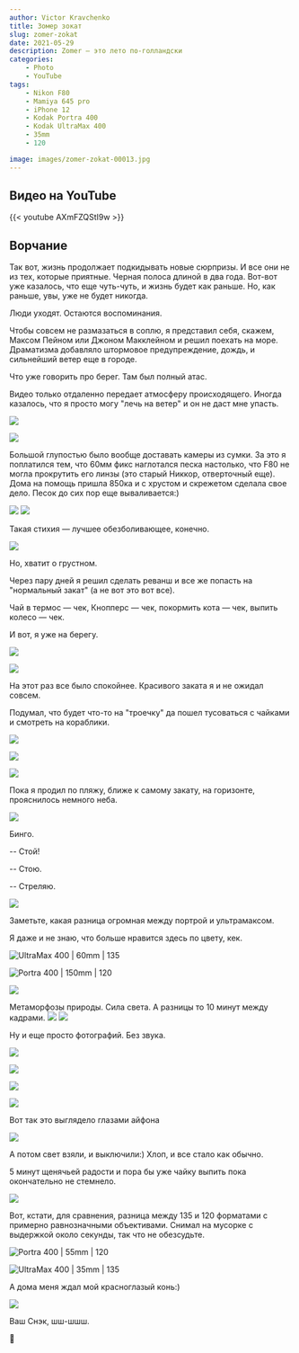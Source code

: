 ```yaml
---
author: Victor Kravchenko
title: Зомер зокат
slug: zomer-zokat
date: 2021-05-29
description: Zomer — это лето по-голландски
categories:
    - Photo
    - YouTube
tags:
    - Nikon F80
    - Mamiya 645 pro
    - iPhone 12
    - Kodak Portra 400
    - Kodak UltraMax 400
    - 35mm
    - 120

image: images/zomer-zokat-00013.jpg
---
```


## Видео на YouTube
{{< youtube AXmFZQStI9w >}}

## Ворчание

Так вот, жизнь продолжает подкидывать новые сюрпризы. И все они не из тех, которые приятные. Черная полоса длиной в два года. Вот-вот уже казалось, что еще чуть-чуть, и жизнь будет как раньше. Но, как раньше, увы, уже не будет никогда.

Люди уходят. Остаются воспоминания. 

Чтобы совсем не размазаться в соплю, я представил себя, скажем, Максом Пейном или Джоном Макклейном и решил поехать на море. Драматизма добавляло штормовое предупреждение, дождь, и сильнейший ветер еще в городе.

Что уже говорить про берег. Там был полный атас.

Видео только отдаленно передает атмосферу происходящего. Иногда казалось, что я просто могу "лечь на ветер" и он не даст мне упасть.


![](images/zomer-zokat-00001.jpg)

![](images/zomer-zokat-00002.jpg)

Большой глупостью было вообще доставать камеры из сумки. За это я поплатился тем, что 60мм фикс наглотался песка настолько, что F80 не могла прокрутить его линзы (это старый Никкор, отверточный еще). Дома на помощь пришла 850ка и с хрустом и скрежетом сделала свое дело. Песок до сих пор еще вываливается:)

![](images/zomer-zokat-00004.jpg)
![](images/zomer-zokat-00005.jpg)

Такая стихия — лучшее обезболивающее, конечно.

![](images/zomer-zokat-00003.jpg)


Но, хватит о грустном.

Через пару дней я решил сделать реванш и все же попасть на "нормальный закат" (а не вот это вот все).

Чай в термос — чек, Кнопперс — чек, покормить кота — чек, выпить колесо — чек.

И вот, я уже на берегу.

![](images/zomer-zokat-00006.jpg)

![](images/zomer-zokat-00007.jpg)

На этот раз все было спокойнее. Красивого заката я и не ожидал совсем.

Подумал, что будет что-то на "троечку" да пошел тусоваться с чайками и смотреть на кораблики.

![](images/zomer-zokat-00009.jpg)

![](images/zomer-zokat-00008.jpg)

![](images/zomer-zokat-00010.jpg)

Пока я продил по пляжу, ближе к самому закату, на горизонте, прояснилось немного неба.

![](images/zomer-zokat-00012.jpg)

Бинго.

-- Стой!

-- Стою.

-- Стреляю.


![](images/zomer-zokat-00011.jpg)


Заметьте, какая разница огромная между портрой и ультрамаксом.

Я даже и не знаю, что больше нравится здесь по цвету, кек.

![UltraMax 400 | 60mm | 135](images/zomer-zokat-00013.jpg)

![Portra 400 | 150mm | 120](images/zomer-zokat-00014.jpg)

![](images/zomer-zokat-00015.jpg)

Метаморфозы природы. Сила света. А разницы то 10 минут между кадрами.
![](images/zomer-zokat-00016.jpg)
![](images/zomer-zokat-00017.jpg)

Ну и еще просто фотографий. Без звука.

![](images/zomer-zokat-00018.jpg)

![](images/zomer-zokat-00019.jpg)

![](images/zomer-zokat-00020.jpg)

![](images/zomer-zokat-00021.jpg)

Вот так это выглядело глазами айфона

![](images/zomer-zokat-00022.jpg)

А потом свет взяли, и выключили:) Хлоп, и все стало как обычно. 

5 минут щенячьей радости и пора бы уже чайку выпить пока окончательно не стемнело.

![](images/zomer-zokat-00025.jpg)

Вот, кстати, для сравнения, разница между 135 и 120 форматами с примерно равнозначными объективами. 
Снимал на мусорке с выдержкой около секунды, так что не обезсудьте.

![Portra 400 | 55mm | 120](images/zomer-zokat-00023.jpg)

![UltraMax 400 | 35mm | 135](images/zomer-zokat-00024.jpg)

А дома меня ждал мой красноглазый конь:)

![](images/zomer-zokat-00026.jpg)

Ваш Снэк, шш-шшш.

🐍 